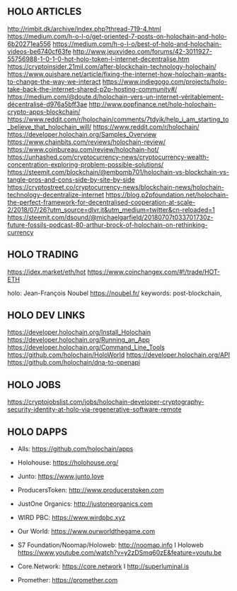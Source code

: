 ## HOLO ARTICLES

http://rimbit.dk/archive/index.php?thread-719-4.html
https://medium.com/h-o-l-o/get-oriented-7-posts-on-holochain-and-holo-6b20271ea556
https://medium.com/h-o-l-o/best-of-holo-and-holochain-videos-be6740cf63fe
http://www.jeuxvideo.com/forums/42-3011927-55756988-1-0-1-0-hot-holo-token-l-internet-decentralise.htm
https://cryptoinsider.21mil.com/after-blockchain-technology-holochain/
https://www.ouishare.net/article/fixing-the-internet-how-holochain-wants-to-change-the-way-we-interact
https://www.indiegogo.com/projects/holo-take-back-the-internet-shared-p2p-hosting-community#/
https://medium.com/@doute.d/holochain-vers-un-internet-véritablement-décentralisé-d976a5bff3ae
http://www.popfinance.net/holo-holochain-crypto-apps-blockchain/
https://www.reddit.com/r/holochain/comments/7tdyik/help_i_am_starting_to_believe_that_holochain_will/
https://www.reddit.com/r/holochain/
https://developer.holochain.org/Samples_Overview
https://www.chainbits.com/reviews/holochain-review/
https://www.coinbureau.com/review/holochain-hot/
https://unhashed.com/cryptocurrency-news/cryptocurrency-wealth-concentration-exploring-problem-possible-solutions/
https://steemit.com/blockchain/@embomb701/holochain-vs-blockchain-vs-tangle-pros-and-cons-side-by-site-by-side
https://cryptostreet.co/cryptocurrency-news/blockchain-news/holochain-technology-decentralize-internet
https://blog.p2pfoundation.net/holochain-the-perfect-framework-for-decentralised-cooperation-at-scale-2/2018/07/26?utm_source=dlvr.it&utm_medium=twitter&cn-reloaded=1
https://steemit.com/dsound/@michaelgarfield/20180707t033701730z-future-fossils-podcast-80-arthur-brock-of-holochain-on-rethinking-currency


## HOLO TRADING
https://idex.market/eth/hot
https://www.coinchangex.com/#!/trade/HOT-ETH

holo: Jean-François Noubel https://noubel.fr/
keywords: post-blockchain, 

## HOLO DEV LINKS
https://developer.holochain.org/Install_Holochain
https://developer.holochain.org/Running_an_App
https://developer.holochain.org/Command_Line_Tools
https://github.com/holochain/HoloWorld
https://developer.holochain.org/API
https://github.com/holochain/dna-to-openapi

## HOLO JOBS

https://cryptojobslist.com/jobs/holochain-developer-cryptography-security-identity-at-holo-via-regenerative-software-remote


## HOLO DAPPS
- Alls: https://github.com/holochain/apps

- Holohouse: https://holohouse.org/

- Junto: https://www.junto.love

- ProducersToken: http://www.producerstoken.com 

- JustOne Organics: http://justoneorganics.com

- WIRD PBC: https://www.wirdpbc.xyz

- Our World: https://www.ourworldthegame.com

- S7 Foundation/Noomap/Holoweb: http://noomap.info  I  Holoweb https://www.youtube.com/watch?v=y2zDSmq60zE&feature=youtu.be

- Core.Network: https://core.network  I  http://superluminal.is 

- Promether: https://promether.com